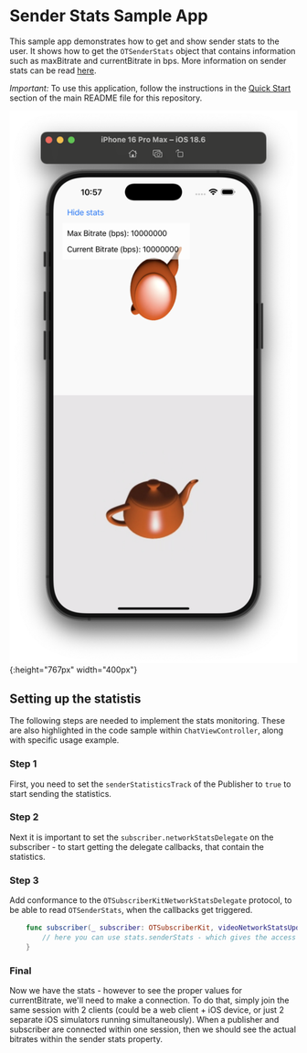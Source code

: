 Sender Stats Sample App
========================================

This sample app demonstrates how to get and show sender stats to the user. It shows how to get the `OTSenderStats` object that contains information such as maxBitrate and currentBitrate in bps. More information on sender stats can be read [here](https://tokbox.com/developer/guides/sender-stats).

*Important:* To use this application, follow the instructions in the
[Quick Start](../README.md#quick-start) section of the main README file
for this repository.

![Sender stats example](./readme-images/senderStatsExample1.png){:height="767px" width="400px"}

## Setting up the statistis

The following steps are needed to implement the stats monitoring. These are also highlighted in the code sample within `ChatViewController`, along with specific usage example. 

### Step 1

First, you need to set the `senderStatisticsTrack` of the Publisher to `true` to start sending the statistics.

### Step 2

Next it is important to set the `subscriber.networkStatsDelegate` on the subscriber - to start getting the delegate callbacks, that contain the statistics.

### Step 3

Add conformance to the `OTSubscriberKitNetworkStatsDelegate` protocol, to be able to read `OTSenderStats`, when the callbacks get triggered.

```swift
    func subscriber(_ subscriber: OTSubscriberKit, videoNetworkStatsUpdated stats: OTSubscriberKitVideoNetworkStats) {
        // here you can use stats.senderStats - which gives the access to the `OTSenderStats`.
    }
```
### Final 

Now we have the stats - however to see the proper values for currentBitrate, we'll need to make a connection. To do that, simply join the same session with 2 clients (could be a web client + iOS device, or just 2 separate iOS simulators running simultaneously). When a publisher and subscriber are connected within one session, then we should see the actual bitrates within the sender stats property.


